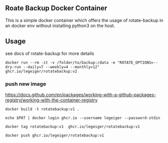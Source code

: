 ## Roate Backup Docker Container
This is a simple docker container which offers the usage of rotate-backup in an docker env without installing python3 on the host.

## Usage

see docs of rotate-backup for more details

    docker run --rm -it -v /folder/to/backup:/data -e "ROTATE_OPTIONS=--dry-run --daily=7 --weekly=4 --monthly=12" ghcr.io/legeiger/rotatebackup:v2

### push new image
https://docs.github.com/en/packages/working-with-a-github-packages-registry/working-with-the-container-registry

    docker build -t rotatebackup:v1 .

    echo $PAT | docker login ghcr.io --username legeiger --password-stdin

    docker tag rotatebackup:v1  ghcr.io/legeiger/rotatebackup:v1

    docker push ghcr.io/legeiger/rotatebackup:v1


